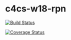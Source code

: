 # c4cs-w18-rpn
[![Build 
Status](https://travis-ci.org/danan165/c4cs-w18-rpn.svg?branch=master)](https://travis-ci.org/danan165/c4cs-w18-rpn)

<a 
href='https://coveralls.io/github/danan165/c4cs-w18-rpn?branch=master'><img 
src='https://coveralls.io/repos/github/danan165/c4cs-w18-rpn/badge.svg?branch=master' 
alt='Coverage Status' /></a>
